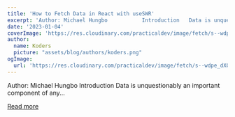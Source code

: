 ```yaml
---
title: 'How to Fetch Data in React with useSWR'
excerpt: 'Author: Michael Hungbo           Introduction   Data is unquestionably an important component of any...'
date: '2023-01-04'
coverImage: 'https://res.cloudinary.com/practicaldev/image/fetch/s--wdpe_dX0--/c_imagga_scale,f_auto,fl_progressive,h_420,q_auto,w_1000/https://dev-to-uploads.s3.amazonaws.com/uploads/articles/s9gh7pfpmo0qxq6ccpj2.png'
author:
  name: Koders
  picture: "assets/blog/authors/koders.png"
ogImage:
  url: 'https://res.cloudinary.com/practicaldev/image/fetch/s--wdpe_dX0--/c_imagga_scale,f_auto,fl_progressive,h_420,q_auto,w_1000/https://dev-to-uploads.s3.amazonaws.com/uploads/articles/s9gh7pfpmo0qxq6ccpj2.png'
---
```


Author: Michael Hungbo           Introduction   Data is unquestionably an important component of any...

[Read more](https://dev.to/refine/how-to-fetch-data-in-react-with-useswr-3dbe)

